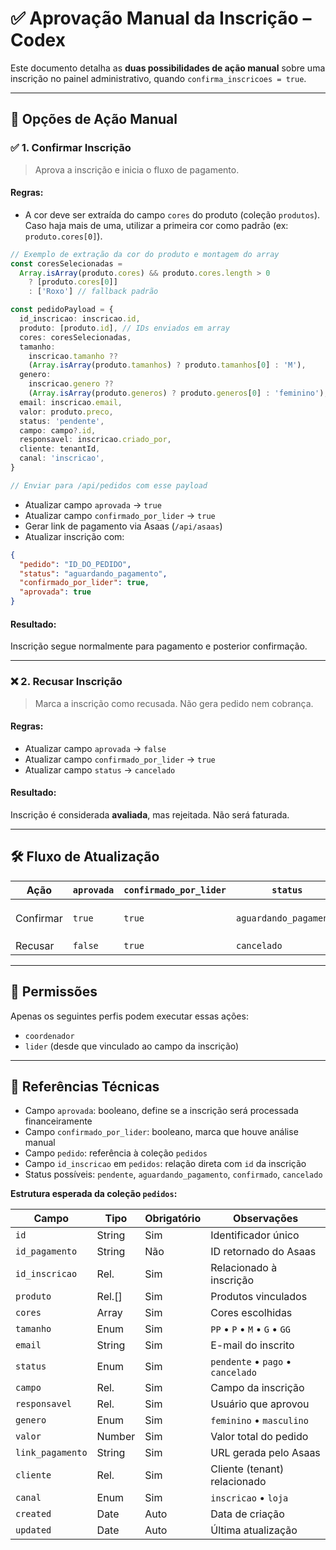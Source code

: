 # ✅ Aprovação Manual da Inscrição – Codex

Este documento detalha as **duas possibilidades de ação manual** sobre uma inscrição no painel administrativo, quando `confirma_inscricoes = true`.

---

## 📌 Opções de Ação Manual

### ✅ 1. Confirmar Inscrição

> Aprova a inscrição e inicia o fluxo de pagamento.

#### Regras:

- A cor deve ser extraída do campo `cores` do produto (coleção `produtos`). Caso haja mais de uma, utilizar a primeira cor como padrão (ex: `produto.cores[0]`).

```ts
// Exemplo de extração da cor do produto e montagem do array
const coresSelecionadas =
  Array.isArray(produto.cores) && produto.cores.length > 0
    ? [produto.cores[0]]
    : ['Roxo'] // fallback padrão

const pedidoPayload = {
  id_inscricao: inscricao.id,
  produto: [produto.id], // IDs enviados em array
  cores: coresSelecionadas,
  tamanho:
    inscricao.tamanho ??
    (Array.isArray(produto.tamanhos) ? produto.tamanhos[0] : 'M'),
  genero:
    inscricao.genero ??
    (Array.isArray(produto.generos) ? produto.generos[0] : 'feminino'),
  email: inscricao.email,
  valor: produto.preco,
  status: 'pendente',
  campo: campo?.id,
  responsavel: inscricao.criado_por,
  cliente: tenantId,
  canal: 'inscricao',
}

// Enviar para /api/pedidos com esse payload
```

- Atualizar campo `aprovada` → `true`
- Atualizar campo `confirmado_por_lider` → `true`
- Gerar link de pagamento via Asaas (`/api/asaas`)
- Atualizar inscrição com:

```json
{
  "pedido": "ID_DO_PEDIDO",
  "status": "aguardando_pagamento",
  "confirmado_por_lider": true,
  "aprovada": true
}
```

#### Resultado:

Inscrição segue normalmente para pagamento e posterior confirmação.

---

### ❌ 2. Recusar Inscrição

> Marca a inscrição como recusada. Não gera pedido nem cobrança.

#### Regras:

- Atualizar campo `aprovada` → `false`
- Atualizar campo `confirmado_por_lider` → `true`
- Atualizar campo `status` → `cancelado`

#### Resultado:

Inscrição é considerada **avaliada**, mas rejeitada. Não será faturada.

---

## 🛠️ Fluxo de Atualização

| Ação      | `aprovada` | `confirmado_por_lider` | `status`               | Pedido                            |
| --------- | ---------- | ---------------------- | ---------------------- | --------------------------------- |
| Confirmar | `true`     | `true`                 | `aguardando_pagamento` | Criado via API com `id_inscricao` |
| Recusar   | `false`    | `true`                 | `cancelado`            | —                                 |

---

## 🔐 Permissões

Apenas os seguintes perfis podem executar essas ações:

- `coordenador`
- `lider` (desde que vinculado ao campo da inscrição)

---

## 📎 Referências Técnicas

- Campo `aprovada`: booleano, define se a inscrição será processada financeiramente
- Campo `confirmado_por_lider`: booleano, marca que houve análise manual
- Campo `pedido`: referência à coleção `pedidos`
- Campo `id_inscricao` em `pedidos`: relação direta com `id` da inscrição
- Status possíveis: `pendente`, `aguardando_pagamento`, `confirmado`, `cancelado`

**Estrutura esperada da coleção `pedidos`:**

| Campo            | Tipo   | Obrigatório | Observações                       |
| ---------------- | ------ | ----------- | --------------------------------- |
| `id`             | String | Sim         | Identificador único               |
| `id_pagamento`   | String | Não         | ID retornado do Asaas             |
| `id_inscricao`   | Rel.   | Sim         | Relacionado à inscrição           |
| `produto`        | Rel.[] | Sim         | Produtos vinculados               |
| `cores`          | Array  | Sim         | Cores escolhidas                  |
| `tamanho`        | Enum   | Sim         | `PP` • `P` • `M` • `G` • `GG`     |
| `email`          | String | Sim         | E-mail do inscrito                |
| `status`         | Enum   | Sim         | `pendente` • `pago` • `cancelado` |
| `campo`          | Rel.   | Sim         | Campo da inscrição                |
| `responsavel`    | Rel.   | Sim         | Usuário que aprovou               |
| `genero`         | Enum   | Sim         | `feminino` • `masculino`          |
| `valor`          | Number | Sim         | Valor total do pedido             |
| `link_pagamento` | String | Sim         | URL gerada pelo Asaas             |
| `cliente`        | Rel.   | Sim         | Cliente (tenant) relacionado      |
| `canal`          | Enum   | Sim         | `inscricao` • `loja`              |
| `created`        | Date   | Auto        | Data de criação                   |
| `updated`        | Date   | Auto        | Última atualização                |

